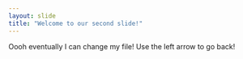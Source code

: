 ```yaml
---
layout: slide
title: "Welcome to our second slide!"
---
```

Oooh eventually I can change my file!
Use the left arrow to go back!
